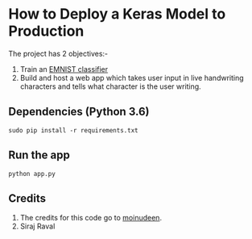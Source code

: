 # How to Deploy a Keras Model to Production

The project has 2 objectives:-
1. Train an [EMNIST classifier](https://www.kaggle.com/crawford/emnist)
2. Build and host a web app which takes user input in live handwriting characters and tells what character is the user writing.

## Dependencies (Python 3.6)

```sudo pip install -r requirements.txt```

## Run the app

```python app.py```


## Credits

1. The credits for this code go to [moinudeen](https://github.com/moinudeen).
2. Siraj Raval

